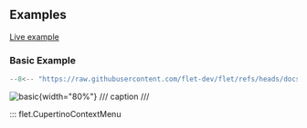 ## Examples

[Live example](https://flet-controls-gallery.fly.dev/dialogs/cupertinocontextmenu)

### Basic Example

```python
--8<-- "https://raw.githubusercontent.com/flet-dev/flet/refs/heads/docs/fix-links/sdk/python/examples/controls/cupertino-context-menu/basic.py"
```

![basic](https://raw.githubusercontent.com/flet-dev/flet/docs/fix-links/sdk/python/examples/controls/cupertino-context-menu/media/basic.gif){width="80%"}
/// caption
///


::: flet.CupertinoContextMenu
